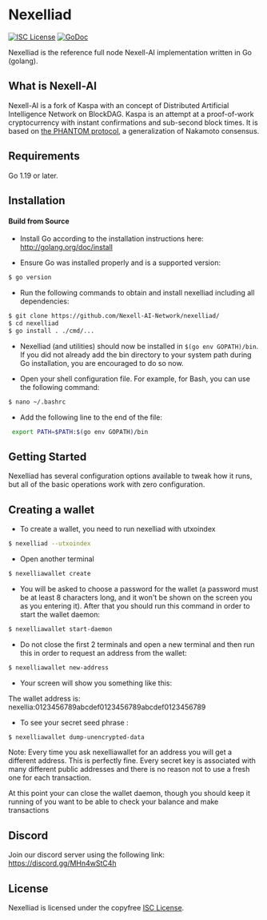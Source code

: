 Nexelliad
========

[![ISC License](http://img.shields.io/badge/license-ISC-blue.svg)](https://choosealicense.com/licenses/isc/)
[![GoDoc](https://img.shields.io/badge/godoc-reference-blue.svg)](http://godoc.org/github.com/Nexell-AI-Network/nexelliad/)

Nexelliad is the reference full node Nexell-AI implementation written in Go (golang).

## What is Nexell-AI

Nexell-AI is a fork of Kaspa with an concept of Distributed Artificial Intelligence Network on BlockDAG. 
Kaspa is an attempt at a proof-of-work cryptocurrency with instant confirmations and sub-second block times. It is based on [the PHANTOM protocol](https://eprint.iacr.org/2018/104.pdf), a generalization of Nakamoto consensus.

## Requirements

Go 1.19 or later.

## Installation

#### Build from Source

- Install Go according to the installation instructions here:
  http://golang.org/doc/install

- Ensure Go was installed properly and is a supported version:

```bash
$ go version
```

- Run the following commands to obtain and install nexelliad including all dependencies:

```bash
$ git clone https://github.com/Nexell-AI-Network/nexelliad/
$ cd nexelliad
$ go install . ./cmd/...
```

- Nexelliad (and utilities) should now be installed in `$(go env GOPATH)/bin`. If you did
  not already add the bin directory to your system path during Go installation,
  you are encouraged to do so now.
  
- Open your shell configuration file. For example, for Bash, you can use the following command:
  
```bash
$ nano ~/.bashrc
```
- Add the following line to the end of the file:

```bash
 export PATH=$PATH:$(go env GOPATH)/bin
```

## Getting Started

Nexelliad has several configuration options available to tweak how it runs, but all
of the basic operations work with zero configuration.

## Creating a wallet

- To create a wallet, you need to run nexelliad with utxoindex

```bash
$ nexelliad --utxoindex
```
- Open another terminal

```bash
$ nexelliawallet create
```

- You will be asked to choose a password for the wallet (a password must be at least 8 characters long, and it won't be shown on the screen you as you entering it). After that you should run this command in order to start the wallet daemon:

```bash
$ nexelliawallet start-daemon
```
- Do not close the first 2 terminals and open a new terminal and then run this in order to request an address from the wallet:

```bash
$ nexelliawallet new-address
```

- Your screen will show you something like this:

The wallet address is:
nexellia:0123456789abcdef0123456789abcdef0123456789

- To see your secret seed phrase :

```bash
$ nexelliawallet dump-unencrypted-data
```

Note: Every time you ask nexelliawallet for an address you will get a different address. This is perfectly fine. Every secret key is associated with many different public addresses and there is no reason not to use a fresh one for each transaction.

At this point your can close the wallet daemon, though you should keep it running of you want to be able to check your balance and make transactions


## Discord
Join our discord server using the following link: https://discord.gg/MHn4wStC4h


## License

Nexelliad is licensed under the copyfree [ISC License](https://choosealicense.com/licenses/isc/).
